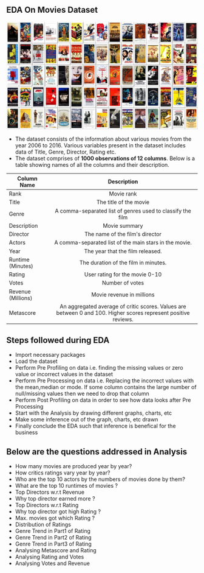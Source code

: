 ## EDA On Movies Dataset

![image.png](images/MoviesDataSet.png)

- The dataset consists of the information about various movies from the year 2006 to 2016. Various variables present in the dataset includes data of Title, Genre, Director, Rating etc. 
- The dataset comprises of __1000 observations of 12 columns__. Below is a table showing names of all the columns and their description.

| Column Name        | Description                                               |
| ------------------ |:-------------:| 
| Rank               | Movie rank                                                | 
| Title              | The title of the movie                                    |  
| Genre              | A comma-separated list of genres used to classify the film| 
| Description        | Movie summary                                             |   
| Director           | The name of the film's director                           |
| Actors             | A comma-separated list of the main stars in the movie.    |
| Year               | The year that the film released.                          |
| Runtime (Minutes)  | The duration of the film in minutes.                      |
| Rating             | User rating for the movie 0-10                            |
| Votes              | Number of votes                                           |
| Revenue (Millions) | Movie revenue in millions                                 |
| Metascore          | An aggregated average of critic scores. Values are between 0 and 100. Higher scores       represent positive reviews.                                                      |

## Steps followed during EDA
- Import necessary packages
- Load the dataset
- Perform Pre Profiling on data i.e. finding the missing values or zero value or incorrect values in the dataset
- Perform Pre Processing on data i.e. Replacing the incorrect values with the mean,median or mode. If some column contains the large number of null/missing values then we need to drop that column
- Perform Post Profiling on data in order to see how data looks after Pre Processing
- Start with the Analysis by drawing different graphs, charts, etc
- Make some inference out of the graph, charts, etc drawn
- Finally conclude the EDA such that inference is benefical for the business

## Below are the questions addressed in Analysis
- How many movies are produced year by year?
- How critics ratings vary year by year?
- Who are the top 10 actors by the numbers of movies done by them?
- What are the top 10 runtimes of movies ?
- Top Directors w.r.t Revenue
- Why top director earned more ?
- Top Directors w.r.t Rating
- Why top director got high Rating ?
- Max. movies got which Rating ?
- Distribution of Ratings
- Genre Trend in Part1 of Rating
- Genre Trend in Part2 of Rating
- Genre Trend in Part3 of Rating
- Analysing Metascore and Rating
- Analysing Rating and Votes
- Analysing Votes and Revenue
